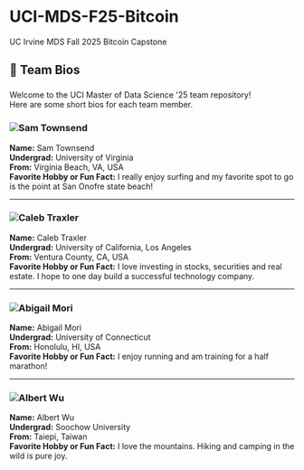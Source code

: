# UCI-MDS-F25-Bitcoin
UC Irvine MDS Fall 2025 Bitcoin Capstone


## 👥 Team Bios

###
Welcome to the UCI Master of Data Science '25 team repository!  
Here are some short bios for each team member.  
###


### ![Sam Townsend](https://media.licdn.com/dms/image/v2/D4E03AQGhks-y0glDpw/profile-displayphoto-shrink_200_200/B4EZQzJmkdHAAc-/0/1736024948600?e=2147483647&v=beta&t=wq5pDJjaqmjaEWa9YhfoI9_UbEZq31Yw290egWhgeDk)  ###
**Name:** Sam Townsend  
**Undergrad:** University of Virginia  
**From:** Virginia Beach, VA, USA  
**Favorite Hobby or Fun Fact:** I really enjoy surfing and my favorite spot to go is the point at San Onofre state beach!

---

### ![Caleb Traxler](https://avatars.githubusercontent.com/u/69169157?s=400&u=1f56dec8c1fa00ff7681c59d8521ee3ee2ee1b57&v=4)  ###
**Name:** Caleb Traxler  
**Undergrad:** University of California, Los Angeles  
**From:** Ventura County, CA, USA  
**Favorite Hobby or Fun Fact:** I love investing in stocks, securities and real estate. I hope to one day build a successful technology company. 

---

### ![Abigail Mori](https://avatars.githubusercontent.com/u/107724346?s=400&u=9c8f54d992bc21d7a7b4b09faa95843edb922917&v=4) ###
**Name:** Abigail Mori \
**Undergrad:** University of Connecticut \
**From:** Honolulu, HI, USA \
**Favorite Hobby or Fun Fact:** I enjoy running and am training for a half marathon! 

---

### ![Albert Wu](https://avatars.githubusercontent.com/u/53148084?v=4&s=100) ###
**Name:** Albert Wu\
**Undergrad:** Soochow University \
**From:** Taiepi, Taiwan\
**Favorite Hobby or Fun Fact:** I love the mountains. Hiking and camping in the wild is pure joy.
